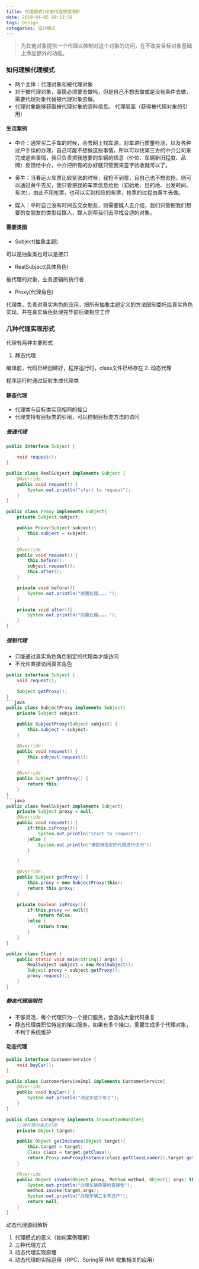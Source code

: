 ```yaml
---
title: 代理模式|动态代理原理浅析
date: 2019-04-05 09:13:59
tags: Design
categories: 设计模式
---
```


> 为其他对象提供一个代理以控制对这个对象的访问，在不改变目标对象基础上添加额外的功能。

### 如何理解代理模式

+ 两个主体：代理对象和被代理对象
+ 对于被代理对象，事情必须要去做吗，但是自己不想去做或是没有条件去做，需要代理对象代替被代理对象去做。
+ 代理对象能够获取被代理对象的资料信息。 代理层面（获得被代理对象的引用）

#### 生活案例
+ 中介：通常买二手车的时候，会去网上找车源，对车进行质量检测，以及各种过户手续的办理，自己可能不想做这些事情，所以可以找第三方的中介公司来完成这些事情，我只负责把我想要的车辆的信息（价位、车辆新旧程度、品牌）反馈给中介，中介把所有的办好就只管我来签字验收就可以了。

+ 黄牛：当春运火车票比较紧张的时候，我抢不到票，且自己也不想去抢，则可以通过黄牛去买，我只管把我的车票信息给他（初始地、目的地、出发时间、车次），由此不用抢票，也可以买到相应的车票，抢票的过程由黄牛去做。

+ 媒人：平时自己没有时间去交女朋友，则需要媒人去介绍，我们只管把我们想要的女朋友的类型给媒人，媒人则帮我们去寻找合适的对象。

#### 需要类图
+ Subject(抽象主题)

可以是抽象类也可以是接口

+ RealSubject(具体角色)

被代理的对象，业务逻辑的执行者

+ Proxy(代理角色)

代理类，负责对真实角色的应用，把所有抽象主题定义的方法限制委托给真实角色实现，并在真实角色处理完毕前后做相应工作

### 几种代理实现形式
代理有两种主要形式
1. 静态代理

编译前，代码已经创建好，程序运行时，class文件已经存在
2. 动态代理

程序运行时通过反射生成代理类

#### 静态代理
+ 代理类与目标类实现相同的接口
+ 代理类持有目标类的引用，可以控制目标类方法的访问

##### 普通代理
```java
public interface Subject {

    void request();
}
```

```java
public class RealSubject implements Subject {
    @Override
    public void request() {
        System.out.println("start to request");
    }
}
```
```java
public class Proxy implements Subject{
    private Subject subject;

    public Proxy(Subject subject){
        this.subject = subject;
    }

    @Override
    public void request() {
        this.before();
        subject.request();
        this.after();
    }

    private void before(){
        System.out.println("前置处理。。。。");
    }

    private void after(){
        System.out.println("后置处理。。。。");
    }
}
```
##### 强制代理
+ 只能通过真实角色角色制定的代理类才能访问
+ 不允许直接访问真实角色

```java
public interface Subject {
    void request();

    Subject getProxy();
}
```java
public class SubjectProxy implements Subject{
    private Subject subject;

    public SubjectProxy(Subject subject) {
        this.subject = subject;
    }

    @Override
    public void request() {
        this.subject.request();
    }

    @Override
    public Subject getProxy() {
        return this;
    }
}
```java
public class RealSubject implements Subject{
    private Subject proxy = null;
    @Override
    public void request() {
        if(this.isProxy()){
            System.out.println("start to request");
        }else {
            System.out.println("请使用指定的代理进行访问");
        }

    }

    @Override
    public Subject getProxy() {
        this.proxy = new SubjectProxy(this);
        return this.proxy;
    }

    private boolean isProxy(){
        if(this.proxy == null){
            return false;
        }else {
            return true;
        }
    }
}
```
```java
public class Client {
    public static void main(String[] args) {
        RealSubject subject = new RealSubject();
        Subject proxy = subject.getProxy();
        proxy.request();
    }
}
```

##### 静态代理局限性
+ 不够灵活，每个代理只为一个接口服务，会造成大量代码重复
+ 静态代理类职位特定的接口服务，如果有多个接口，需要生成多个代理对象，不利于系统维护

#### 动态代理
```java
public interface CustomerService {
    void buyCar();
}
```

```java
public class CustomerServiceImpl implements CustomerService{
    @Override
    public void buyCar() {
        System.out.println("决定买这个车了");
    }
}
```

```java
public class CarAgency implements InvocationHandler{
    //被代理对象的引用
    private Object target;

    public Object getInstance(Object target){
        this.target = target;
        Class clazz = target.getClass();
        return Proxy.newProxyInstance(clazz.getClassLoader(),target.getClass().getInterfaces(),this);
    }

    @Override
    public Object invoke(Object proxy, Method method, Object[] args) throws Throwable {
        System.out.println("办理车辆质量检查报告");
        method.invoke(target,args);
        System.out.println("办理车辆二手车过户");
        return null;
    }
}
```



动态代理源码解析





1. 代理模式的意义（如何案例理解）
2. 三种代理方式
3. 动态代理实现原理
4. 动态代理的实际运用（RPC、Spring等 RMI  收集相关的应用）


